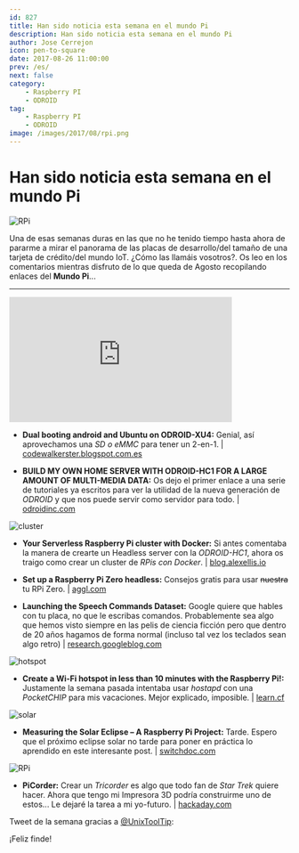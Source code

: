 ```yaml
---
id: 827
title: Han sido noticia esta semana en el mundo Pi
description: Han sido noticia esta semana en el mundo Pi
author: Jose Cerrejon
icon: pen-to-square
date: 2017-08-26 11:00:00
prev: /es/
next: false
category:
    - Raspberry PI
    - ODROID
tag:
    - Raspberry PI
    - ODROID
image: /images/2017/08/rpi.png
---
```


# Han sido noticia esta semana en el mundo Pi

![RPi](/images/2017/08/rpi.png)

Una de esas semanas duras en las que no he tenido tiempo hasta ahora de pararme a mirar el panorama de las placas de desarrollo/del tamaño de una tarjeta de crédito/del mundo IoT. ¿Cómo las llamáis vosotros?. Os leo en los comentarios mientras disfruto de lo que queda de Agosto recopilando enlaces del **Mundo Pi**...

---

<iframe width="400" height="225" src="https://www.youtube.com/embed/wbx4bDK9pCE?rel=0" frameborder="0" allowfullscreen></iframe>

-   **Dual booting android and Ubuntu on ODROID-XU4:** Genial, así aprovechamos una _SD o eMMC_ para tener un 2-en-1. | [codewalkerster.blogspot.com.es](https://codewalkerster.blogspot.com.es/2017/08/dual-booting-android-and-ubuntu-on.html)

-   **BUILD MY OWN HOME SERVER WITH ODROID-HC1 FOR A LARGE AMOUNT OF MULTI-MEDIA DATA:** Os dejo el primer enlace a una serie de tutoriales ya escritos para ver la utilidad de la nueva generación de _ODROID_ y que nos puede servir como servidor para todo. | [odroidinc.com](https://odroidinc.com/blogs/news/build-my-own-home-server-with-odroid-hc1-for-a-large-amount-of-multi-media-data1st-step)

![cluster](/images/2017/08/cluster.png)

-   **Your Serverless Raspberry Pi cluster with Docker:** Si antes comentaba la manera de crearte un Headless server con la _ODROID-HC1_, ahora os traigo como crear un cluster de _RPis con Docker_. | [blog.alexellis.io](https://blog.alexellis.io/your-serverless-raspberry-pi-cluster/)

-   **Set up a Raspberry Pi Zero headless:** Consejos gratis para usar ~~nuestra~~ tu RPi Zero. | [aggl.com](https://www.gaggl.com/2017/08/set-up-a-raspberry-pi-zero-headless/)

-   **Launching the Speech Commands Dataset:** Google quiere que hables con tu placa, no que le escribas comandos. Probablemente sea algo que hemos visto siempre en las pelis de ciencia ficción pero que dentro de 20 años hagamos de forma normal (incluso tal vez los teclados sean algo retro) | [research.googleblog.com](https://research.googleblog.com/2017/08/launching-speech-commands-dataset.html)

![hotspot](/images/2017/08/hotspot.png)

-   **Create a Wi-Fi hotspot in less than 10 minutes with the Raspberry Pi!:** Justamente la semana pasada intentaba usar _hostapd_ con una _PocketCHIP_ para mis vacaciones. Mejor explicado, imposible. | [learn.cf](https://www.learn.cf/2017/08/create-wi-fi-hotspot-in-less-than-10.html)

![solar](/images/2017/08/solar.png)

-   **Measuring the Solar Eclipse – A Raspberry Pi Project:** Tarde. Espero que el próximo eclipse solar no tarde para poner en práctica lo aprendido en este interesante post. | [switchdoc.com](https://www.switchdoc.com/2017/08/measuring-the-solar-eclipse-a-raspberry-pi-project/)

![RPi](/images/2017/08/rpi.png)

-   **PiCorder:** Crear un _Tricorder_ es algo que todo fan de _Star Trek_ quiere hacer. Ahora que tengo mi Impresora 3D podría construirme uno de estos... Le dejaré la tarea a mi yo-futuro. | [hackaday.com](https://hackaday.com/2017/08/18/picorder-raspberry-pi-stands-in-for-stone-knives-and-bearskins/)

Tweet de la semana gracias a [@UnixToolTip](https://twitter.com/UnixToolTip):

¡Feliz finde!
